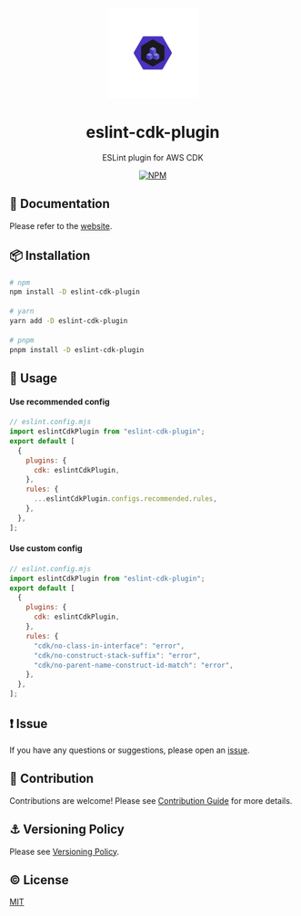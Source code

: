 <p align="center">
  <img width="160px" height="160px" src="https://raw.githubusercontent.com/ren-yamanashi/eslint-cdk-plugin/main/assets/logo.png" alt="ESLint plugin for AWS CDK logo">
</p>

<h1 align="center">eslint-cdk-plugin</h1>
<p align="center">ESLint plugin for AWS CDK</p>
<p align="center">
  <a href="https://www.npmjs.com/package/eslint-cdk-plugin">
    <img src="https://img.shields.io/npm/v/eslint-cdk-plugin.svg" alt="NPM">
  </a>
</p>

## 📔 Documentation

Please refer to the [website](https://eslint-cdk-plugin.dev/).

## 📦 Installation

```bash
# npm
npm install -D eslint-cdk-plugin

# yarn
yarn add -D eslint-cdk-plugin

# pnpm
pnpm install -D eslint-cdk-plugin
```

## 🚀 Usage

#### Use recommended config

```js
// eslint.config.mjs
import eslintCdkPlugin from "eslint-cdk-plugin";
export default [
  {
    plugins: {
      cdk: eslintCdkPlugin,
    },
    rules: {
      ...eslintCdkPlugin.configs.recommended.rules,
    },
  },
];
```

#### Use custom config

```js
// eslint.config.mjs
import eslintCdkPlugin from "eslint-cdk-plugin";
export default [
  {
    plugins: {
      cdk: eslintCdkPlugin,
    },
    rules: {
      "cdk/no-class-in-interface": "error",
      "cdk/no-construct-stack-suffix": "error",
      "cdk/no-parent-name-construct-id-match": "error",
    },
  },
];
```

## ❗ Issue

If you have any questions or suggestions, please open an [issue](https://github.com/ren-yamanashi/eslint-cdk-plugin/issues).

## 💪 Contribution

Contributions are welcome! Please see [Contribution Guide](https://github.com/ren-yamanashi/eslint-cdk-plugin/blob/main/CONTRIBUTING.md) for more details.

## ⚓ Versioning Policy

Please see [Versioning Policy](https://github.com/ren-yamanashi/eslint-cdk-plugin/blob/main/VERSIONING_POLICY.md).

## ©️ License

[MIT](http://opensource.org/licenses/MIT)
